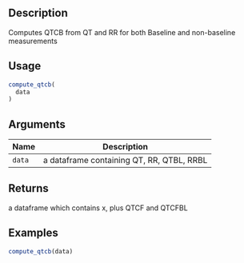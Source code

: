 ## Description

Computes QTCB from QT and RR for both Baseline and non-baseline measurements

## Usage

```r
compute_qtcb(
  data
)
```

## Arguments

| Name | Description |
|------|-------------|
| `data` | a dataframe containing QT, RR, QTBL, RRBL |

## Returns

a dataframe which contains x, plus QTCF and QTCFBL

## Examples

```r
compute_qtcb(data)
```


